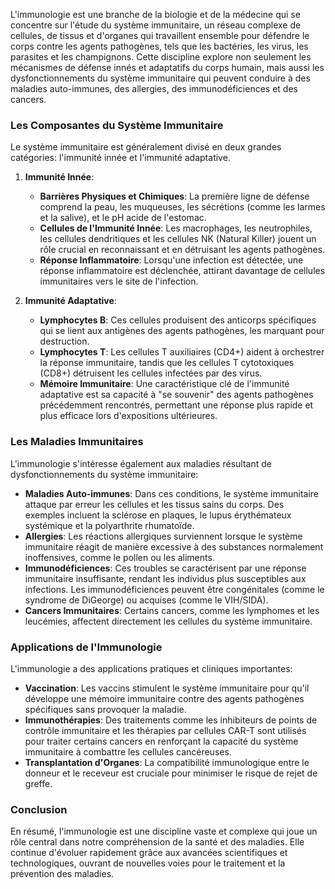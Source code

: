 L'immunologie est une branche de la biologie et de la médecine qui se concentre sur l'étude du système immunitaire, un réseau complexe de cellules, de tissus et d'organes qui travaillent ensemble pour défendre le corps contre les agents pathogènes, tels que les bactéries, les virus, les parasites et les champignons. Cette discipline explore non seulement les mécanismes de défense innés et adaptatifs du corps humain, mais aussi les dysfonctionnements du système immunitaire qui peuvent conduire à des maladies auto-immunes, des allergies, des immunodéficiences et des cancers.

### Les Composantes du Système Immunitaire

Le système immunitaire est généralement divisé en deux grandes catégories: l'immunité innée et l'immunité adaptative.

1. **Immunité Innée**:
   - **Barrières Physiques et Chimiques**: La première ligne de défense comprend la peau, les muqueuses, les sécrétions (comme les larmes et la salive), et le pH acide de l'estomac.
   - **Cellules de l'Immunité Innée**: Les macrophages, les neutrophiles, les cellules dendritiques et les cellules NK (Natural Killer) jouent un rôle crucial en reconnaissant et en détruisant les agents pathogènes.
   - **Réponse Inflammatoire**: Lorsqu'une infection est détectée, une réponse inflammatoire est déclenchée, attirant davantage de cellules immunitaires vers le site de l'infection.

2. **Immunité Adaptative**:
   - **Lymphocytes B**: Ces cellules produisent des anticorps spécifiques qui se lient aux antigènes des agents pathogènes, les marquant pour destruction.
   - **Lymphocytes T**: Les cellules T auxiliaires (CD4+) aident à orchestrer la réponse immunitaire, tandis que les cellules T cytotoxiques (CD8+) détruisent les cellules infectées par des virus.
   - **Mémoire Immunitaire**: Une caractéristique clé de l'immunité adaptative est sa capacité à "se souvenir" des agents pathogènes précédemment rencontrés, permettant une réponse plus rapide et plus efficace lors d'expositions ultérieures.

### Les Maladies Immunitaires

L'immunologie s'intéresse également aux maladies résultant de dysfonctionnements du système immunitaire:

- **Maladies Auto-immunes**: Dans ces conditions, le système immunitaire attaque par erreur les cellules et les tissus sains du corps. Des exemples incluent la sclérose en plaques, le lupus érythémateux systémique et la polyarthrite rhumatoïde.
- **Allergies**: Les réactions allergiques surviennent lorsque le système immunitaire réagit de manière excessive à des substances normalement inoffensives, comme le pollen ou les aliments.
- **Immunodéficiences**: Ces troubles se caractérisent par une réponse immunitaire insuffisante, rendant les individus plus susceptibles aux infections. Les immunodéficiences peuvent être congénitales (comme le syndrome de DiGeorge) ou acquises (comme le VIH/SIDA).
- **Cancers Immunitaires**: Certains cancers, comme les lymphomes et les leucémies, affectent directement les cellules du système immunitaire.

### Applications de l'Immunologie

L'immunologie a des applications pratiques et cliniques importantes:

- **Vaccination**: Les vaccins stimulent le système immunitaire pour qu'il développe une mémoire immunitaire contre des agents pathogènes spécifiques sans provoquer la maladie.
- **Immunothérapies**: Des traitements comme les inhibiteurs de points de contrôle immunitaire et les thérapies par cellules CAR-T sont utilisés pour traiter certains cancers en renforçant la capacité du système immunitaire à combattre les cellules cancéreuses.
- **Transplantation d'Organes**: La compatibilité immunologique entre le donneur et le receveur est cruciale pour minimiser le risque de rejet de greffe.

### Conclusion

En résumé, l'immunologie est une discipline vaste et complexe qui joue un rôle central dans notre compréhension de la santé et des maladies. Elle continue d'évoluer rapidement grâce aux avancées scientifiques et technologiques, ouvrant de nouvelles voies pour le traitement et la prévention des maladies.